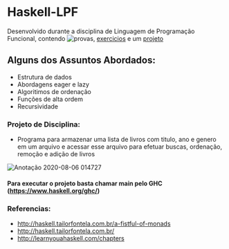 # Haskell-LPF
 Desenvolvido durante a disciplina de Linguagem de Programação Funcional, contendo ![provas](https://github.com/Arvaesri/Haskell-LPF/tree/master/Provas), [exercicios](https://github.com/Arvaesri/Haskell-LPF/tree/master/Exercicios) e um [projeto](https://github.com/Arvaesri/Haskell-LPF/blob/master/ProjetoLPF.hs)
 
## Alguns dos Assuntos Abordados:
  * Estrutura de dados
  * Abordagens eager e lazy
  * Algoritimos de ordenação
  * Funções de alta ordem
  * Recursividade

### Projeto de Disciplina:
   * Programa para armazenar uma lista de livros com titulo, ano e genero em um arquivo e acessar esse arquivo para efetuar buscas, ordenação, remoção e adição de livros
  
![Anotação 2020-08-06 014727](https://user-images.githubusercontent.com/49374221/89497537-e7a88700-d792-11ea-8a42-8884ae3ee0c6.png)
 #### Para executar o projeto basta chamar main pelo GHC (https://www.haskell.org/ghc/)
### Referencias:
   * http://haskell.tailorfontela.com.br/a-fistful-of-monads
   * http://haskell.tailorfontela.com.br/
   * http://learnyouahaskell.com/chapters
